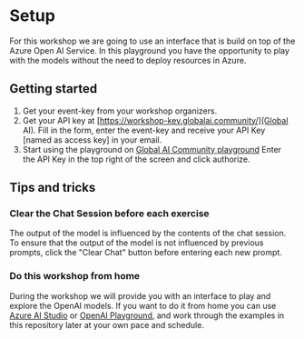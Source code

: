 # Setup

For this workshop we are going to use an interface that is build on top of the Azure Open AI Service. In this playground you have the opportunity to play with the models without the need to deploy resources in Azure.

## Getting started

1. Get your event-key from your workshop organizers.
2. Get your API key at [https://workshop-key.globalai.community/](Global AI). Fill in the form, enter the event-key and receive your API Key [named as access key] in your email.
3. Start using the playground on [Global AI Community playground](https://playground.globalai.community) Enter the API Key in the top right of the screen and click authorize.

## Tips and tricks

### Clear the Chat Session before each exercise

The output of the model is influenced by the contents of the chat session. To ensure that the output of the model is not influenced by previous prompts, click the "Clear Chat" button before entering each new prompt.

### Do this workshop from home

During the workshop we will provide you with an interface to play and explore the OpenAI models. If you want to do it from home you can use [Azure AI Studio](https://ai.azure.com) or [OpenAI Playground](https://platform.openai.com/playground), and work through the examples in this repository later at your own pace and schedule.

